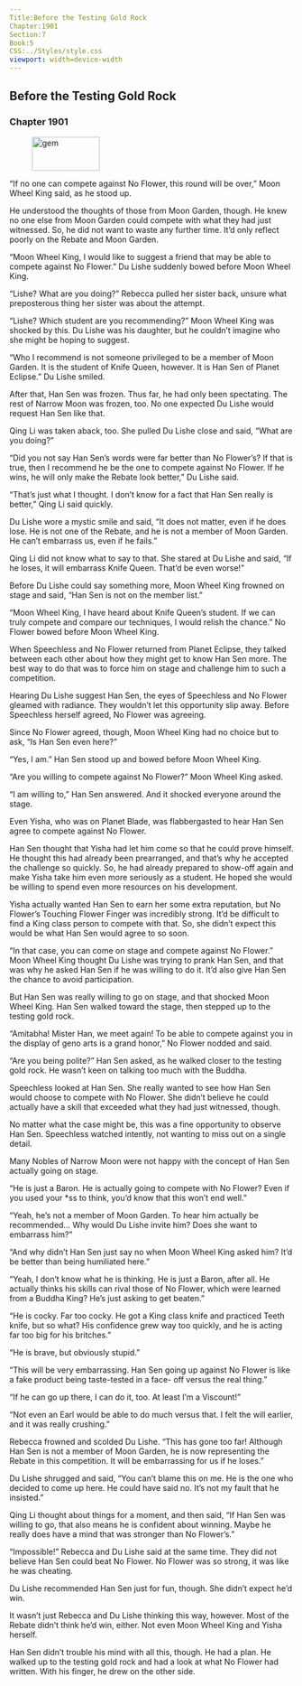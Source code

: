 ```yaml
---
Title:Before the Testing Gold Rock 
Chapter:1901 
Section:7 
Book:5 
CSS:../Styles/style.css 
viewport: width=device-width
---
```

  
## Before the Testing Gold Rock
### Chapter 1901
  
<figure>
	<img src="../Images/gem.gif" alt="gem" id="gem" width="120" height="60" />
</figure>
  

  
“If no one can compete against No Flower, this round will be over,” Moon Wheel King said, as he stood up.

He understood the thoughts of those from Moon Garden, though. He knew no one else from Moon Garden could compete with what they had just witnessed. So, he did not want to waste any further time. It’d only reflect poorly on the Rebate and Moon Garden.

“Moon Wheel King, I would like to suggest a friend that may be able to compete against No Flower.” Du Lishe suddenly bowed before Moon Wheel King.

“Lishe? What are you doing?” Rebecca pulled her sister back, unsure what preposterous thing her sister was about the attempt.

“Lishe? Which student are you recommending?” Moon Wheel King was shocked by this. Du Lishe was his daughter, but he couldn’t imagine who she might be hoping to suggest.

“Who I recommend is not someone privileged to be a member of Moon Garden. It is the student of Knife Queen, however. It is Han Sen of Planet Eclipse.” Du Lishe smiled.

After that, Han Sen was frozen. Thus far, he had only been spectating. The rest of Narrow Moon was frozen, too. No one expected Du Lishe would request Han Sen like that.

Qing Li was taken aback, too. She pulled Du Lishe close and said, “What are you doing?”

“Did you not say Han Sen’s words were far better than No Flower’s? If that is true, then I recommend he be the one to compete against No Flower. If he wins, he will only make the Rebate look better,” Du Lishe said.

“That’s just what I thought. I don’t know for a fact that Han Sen really is better,” Qing Li said quickly.

Du Lishe wore a mystic smile and said, “It does not matter, even if he does lose. He is not one of the Rebate, and he is not a member of Moon Garden. He can’t embarrass us, even if he fails.”

Qing Li did not know what to say to that. She stared at Du Lishe and said, “If he loses, it will embarrass Knife Queen. That’d be even worse!”

Before Du Lishe could say something more, Moon Wheel King frowned on stage and said, “Han Sen is not on the member list.”

“Moon Wheel King, I have heard about Knife Queen’s student. If we can truly compete and compare our techniques, I would relish the chance.” No Flower bowed before Moon Wheel King.

When Speechless and No Flower returned from Planet Eclipse, they talked between each other about how they might get to know Han Sen more. The best way to do that was to force him on stage and challenge him to such a competition.

Hearing Du Lishe suggest Han Sen, the eyes of Speechless and No Flower gleamed with radiance. They wouldn’t let this opportunity slip away. Before Speechless herself agreed, No Flower was agreeing.

Since No Flower agreed, though, Moon Wheel King had no choice but to ask, “Is Han Sen even here?”

“Yes, I am.” Han Sen stood up and bowed before Moon Wheel King.

“Are you willing to compete against No Flower?” Moon Wheel King asked.

“I am willing to,” Han Sen answered. And it shocked everyone around the stage.

Even Yisha, who was on Planet Blade, was flabbergasted to hear Han Sen agree to compete against No Flower.

Han Sen thought that Yisha had let him come so that he could prove himself. He thought this had already been prearranged, and that’s why he accepted the challenge so quickly. So, he had already prepared to show-off again and make Yisha take him even more seriously as a student. He hoped she would be willing to spend even more resources on his development.

Yisha actually wanted Han Sen to earn her some extra reputation, but No Flower’s Touching Flower Finger was incredibly strong. It’d be difficult to find a King class person to compete with that. So, she didn’t expect this would be what Han Sen would agree to so soon.

“In that case, you can come on stage and compete against No Flower.” Moon Wheel King thought Du Lishe was trying to prank Han Sen, and that was why he asked Han Sen if he was willing to do it. It’d also give Han Sen the chance to avoid participation.

But Han Sen was really willing to go on stage, and that shocked Moon Wheel King. Han Sen walked toward the stage, then stepped up to the testing gold rock.

“Amitabha! Mister Han, we meet again! To be able to compete against you in the display of geno arts is a grand honor,” No Flower nodded and said.

“Are you being polite?” Han Sen asked, as he walked closer to the testing gold rock. He wasn’t keen on talking too much with the Buddha.

Speechless looked at Han Sen. She really wanted to see how Han Sen would choose to compete with No Flower. She didn’t believe he could actually have a skill that exceeded what they had just witnessed, though.

No matter what the case might be, this was a fine opportunity to observe Han Sen. Speechless watched intently, not wanting to miss out on a single detail.

Many Nobles of Narrow Moon were not happy with the concept of Han Sen actually going on stage.

“He is just a Baron. He is actually going to compete with No Flower? Even if you used your *ss to think, you’d know that this won’t end well.”

“Yeah, he’s not a member of Moon Garden. To hear him actually be recommended… Why would Du Lishe invite him? Does she want to embarrass him?”

“And why didn’t Han Sen just say no when Moon Wheel King asked him? It’d be better than being humiliated here.”

“Yeah, I don’t know what he is thinking. He is just a Baron, after all. He actually thinks his skills can rival those of No Flower, which were learned from a Buddha King? He’s just asking to get beaten.”

“He is cocky. Far too cocky. He got a King class knife and practiced Teeth knife, but so what? His confidence grew way too quickly, and he is acting far too big for his britches.”

“He is brave, but obviously stupid.”

“This will be very embarrassing. Han Sen going up against No Flower is like a fake product being taste-tested in a face- off versus the real thing.”

“If he can go up there, I can do it, too. At least I’m a Viscount!”

“Not even an Earl would be able to do much versus that. I felt the will earlier, and it was really crushing.”

Rebecca frowned and scolded Du Lishe. “This has gone too far! Although Han Sen is not a member of Moon Garden, he is now representing the Rebate in this competition. It will be embarrassing for us if he loses.”

Du Lishe shrugged and said, “You can’t blame this on me. He is the one who decided to come up here. He could have said no. It’s not my fault that he insisted.”

Qing Li thought about things for a moment, and then said, “If Han Sen was willing to go, that also means he is confident about winning. Maybe he really does have a mind that was stronger than No Flower’s.”

“Impossible!” Rebecca and Du Lishe said at the same time. They did not believe Han Sen could beat No Flower. No Flower was so strong, it was like he was cheating.

Du Lishe recommended Han Sen just for fun, though. She didn’t expect he’d win.

It wasn’t just Rebecca and Du Lishe thinking this way, however. Most of the Rebate didn’t think he’d win, either. Not even Moon Wheel King and Yisha herself.

Han Sen didn’t trouble his mind with all this, though. He had a plan. He walked up to the testing gold rock and had a look at what No Flower had written. With his finger, he drew on the other side.